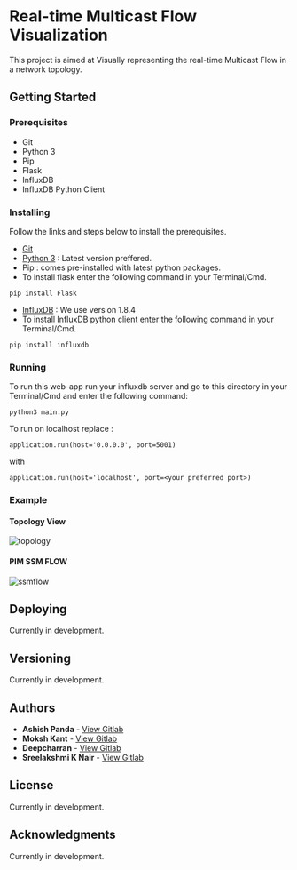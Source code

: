 # Real-time Multicast Flow Visualization 

This project is aimed at Visually representing the real-time Multicast Flow in a network topology.

## Getting Started

### Prerequisites

* Git
* Python 3 
* Pip
* Flask
* InfluxDB
* InfluxDB Python Client

### Installing

Follow the links and steps below to install the prerequisites.

* [Git](https://git-scm.com/)
* [Python 3](https://www.python.org/downloads/) : Latest version preffered.
* Pip : comes pre-installed with latest python packages.
* To install flask enter the following command in your Terminal/Cmd.

```
pip install Flask
```
* [InfluxDB](https://portal.influxdata.com/downloads/) : We use version 1.8.4
* To install InfluxDB python client enter the following command in your Terminal/Cmd.

```
pip install influxdb
```


### Running 

To run this web-app run your influxdb server and go to this directory in your Terminal/Cmd and enter the following command:

```
python3 main.py
```
To run on localhost replace :

```
application.run(host='0.0.0.0', port=5001)
```
with

```
application.run(host='localhost', port=<your preferred port>)
```

### Example

#### Topology View
![topology](https://gitlab-sjc.cisco.com/aspanda/rtfv_mcast/blob/master/examples/topology.png)
#### PIM SSM FLOW
![ssmflow](https://gitlab-sjc.cisco.com/aspanda/rtfv_mcast/blob/master/examples/ssmflow.png)

## Deploying

Currently in development.

## Versioning

Currently in development. 

## Authors
* **Ashish Panda** - [View Gitlab](https://gitlab-sjc.cisco.com/aspanda)
* **Moksh Kant** - [View Gitlab](https://gitlab-sjc.cisco.com/mokant)
* **Deepcharran** - [View Gitlab](https://gitlab-sjc.cisco.com/deepcharran)
* **Sreelakshmi K Nair** - [View Gitlab](https://gitlab-sjc.cisco.com/sreelnai)

## License

Currently in development.

## Acknowledgments

Currently in development.